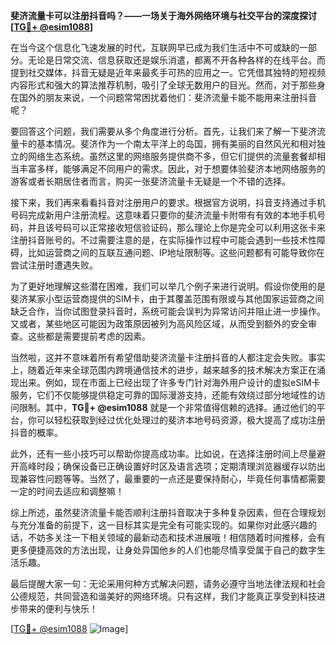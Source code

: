 **斐济流量卡可以注册抖音吗？——一场关于海外网络环境与社交平台的深度探讨[[TG💪+ @esim1088](https://t.me/s/esim1088)]**

在当今这个信息化飞速发展的时代，互联网早已成为我们生活中不可或缺的一部分。无论是日常交流、信息获取还是娱乐消遣，都离不开各种各样的在线平台。而提到社交媒体，抖音无疑是近年来最炙手可热的应用之一。它凭借其独特的短视频内容形式和强大的算法推荐机制，吸引了全球无数用户的目光。然而，对于那些身在国外的朋友来说，一个问题常常困扰着他们：斐济流量卡能不能用来注册抖音呢？

要回答这个问题，我们需要从多个角度进行分析。首先，让我们来了解一下斐济流量卡的基本情况。斐济作为一个南太平洋上的岛国，拥有美丽的自然风光和相对独立的网络生态系统。虽然这里的网络服务提供商不多，但它们提供的流量套餐却相当丰富多样，能够满足不同用户的需求。因此，对于想要体验斐济本地网络服务的游客或者长期居住者而言，购买一张斐济流量卡无疑是一个不错的选择。

接下来，我们再来看看抖音对注册用户的要求。根据官方说明，抖音支持通过手机号码完成新用户注册流程。这意味着只要你的斐济流量卡附带有有效的本地手机号码，并且该号码可以正常接收短信验证码，那么理论上你是完全可以利用这张卡来注册抖音账号的。不过需要注意的是，在实际操作过程中可能会遇到一些技术性障碍，比如运营商之间的互联互通问题、IP地址限制等。这些问题都有可能导致你在尝试注册时遭遇失败。

为了更好地理解这些潜在困难，我们可以举几个例子来进行说明。假设你使用的是斐济某家小型运营商提供的SIM卡，由于其覆盖范围有限或与其他国家运营商之间缺乏合作，当你试图登录抖音时，系统可能会误判为异常访问并阻止进一步操作。又或者，某些地区可能因为政策原因被列为高风险区域，从而受到额外的安全审查。这些都是需要提前考虑的因素。

当然啦，这并不意味着所有希望借助斐济流量卡注册抖音的人都注定会失败。事实上，随着近年来全球范围内跨境通信技术的进步，越来越多的技术解决方案正在涌现出来。例如，现在市面上已经出现了许多专门针对海外用户设计的虚拟eSIM卡服务，它们不仅能够提供稳定可靠的国际漫游支持，还能有效绕过部分地域性的访问限制。其中，**TG💪+ @esim1088** 就是一个非常值得信赖的选择。通过他们的平台，你可以轻松获取到经过优化处理过的斐济本地号码资源，极大提高了成功注册抖音的概率。

此外，还有一些小技巧可以帮助你提高成功率。比如说，在选择注册时间上尽量避开高峰时段；确保设备已正确设置好时区及语言选项；定期清理浏览器缓存以防出现兼容性问题等等。当然了，最重要的一点还是要保持耐心，毕竟任何事情都需要一定的时间去适应和调整嘛！

综上所述，虽然斐济流量卡能否顺利注册抖音取决于多种复杂因素，但在合理规划与充分准备的前提下，这一目标其实是完全有可能实现的。如果你对此感兴趣的话，不妨多关注一下相关领域的最新动态和技术进展哦！相信随着时间推移，会有更多便捷高效的方法出现，让身处异国他乡的人们也能尽情享受属于自己的数字生活乐趣。

最后提醒大家一句：无论采用何种方式解决问题，请务必遵守当地法律法规和社会公德规范，共同营造和谐美好的网络环境。只有这样，我们才能真正享受到科技进步带来的便利与快乐！

[[TG💪+ @esim1088](https://t.me/s/esim1088) ![Image](https://i.postimg.cc/4NQfJmqS/Snipaste-2025-05-13-00-14-12.png)]